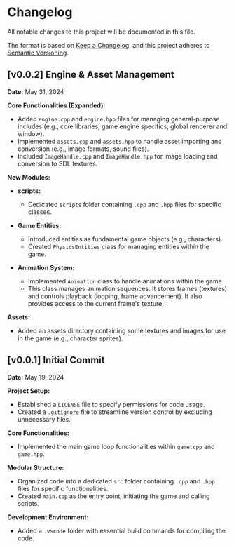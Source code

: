# Changelog

All notable changes to this project will be documented in this file.

The format is based on [Keep a Changelog](https://keepachangelog.com/en/1.1.0/),
and this project adheres to [Semantic Versioning](https://semver.org/spec/v2.0.0.html).

## [v0.0.2] Engine & Asset Management

**Date:** May 31, 2024

**Core Functionalities (Expanded):**

* Added `engine.cpp` and `engine.hpp` files for managing general-purpose includes (e.g., core libraries, game engine specifics, global renderer and window).
* Implemented `assets.cpp` and `assets.hpp` to handle asset importing and conversion (e.g., image formats, sound files).
* Included `ImageHandle.cpp` and `ImageHandle.hpp` for image loading and conversion to SDL textures.

**New Modules:**

* **scripts:**
    * Dedicated `scripts` folder containing `.cpp` and `.hpp` files for specific classes.

* **Game Entities:**
    * Introduced entities as fundamental game objects (e.g., characters).
    * Created `PhysicsEntities` class for managing entities within the game.
* **Animation System:**
    * Implemented `Animation` class to handle animations within the game.
    * This class manages animation sequences. It stores frames (textures) and controls playback (looping, frame advancement). It also provides access to the current frame's texture.

**Assets:**

* Added an assets directory containing some textures and images for use in the game (e.g., character sprites).

## [v0.0.1] Initial Commit

**Date:** May 19, 2024

**Project Setup:**

* Established a `LICENSE` file to specify permissions for code usage.
* Created a `.gitignore` file to streamline version control by excluding unnecessary files.

**Core Functionalities:**

* Implemented the main game loop functionalities within `game.cpp` and `game.hpp`.

**Modular Structure:**

* Organized code into a dedicated `src` folder containing `.cpp` and `.hpp` files for specific functionalities.
* Created `main.cpp` as the entry point, initiating the game and calling scripts.

**Development Environment:**

* Added a `.vscode` folder with essential build commands for compiling the code.